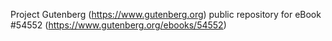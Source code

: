 Project Gutenberg (https://www.gutenberg.org) public repository for
eBook #54552 (https://www.gutenberg.org/ebooks/54552)
